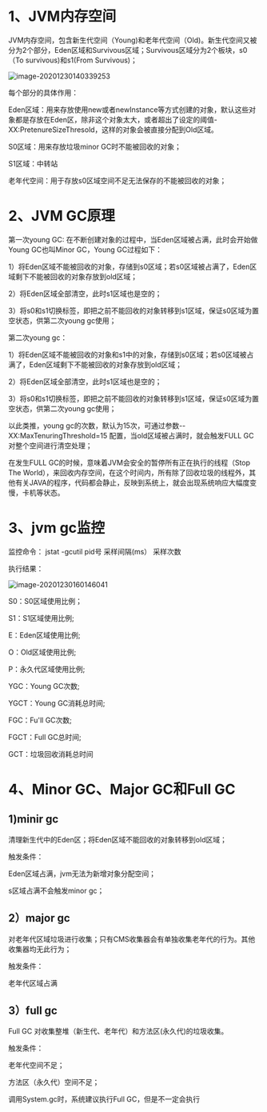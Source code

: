 # 1、JVM内存空间

JVM内存空间，包含新生代空间（Young)和老年代空间（Old)。新生代空间又被分为2个部分，Eden区域和Survivous区域；Survivous区域分为2个板块，s0（To survivous)和s1(From Survivous)；

![image-20201230140339253](https://wangzaolin.github.io/SoftwareTest/mybook/img/2.3.3.1.png)

每个部分的具体作用：

Eden区域：用来存放使用new或者newInstance等方式创建的对象，默认这些对象都是存放在Eden区，除非这个对象太大，或者超出了设定的阈值-XX:PretenureSizeThresold，这样的对象会被直接分配到Old区域。

S0区域：用来存放垃圾minor GC时不能被回收的对象；

S1区域：中转站

老年代空间：用于存放s0区域空间不足无法保存的不能被回收的对象；

# 2、JVM GC原理

第一次young GC:
在不断创建对象的过程中，当Eden区域被占满，此时会开始做Young GC也叫Minor GC，Young GC过程如下：

1）将Eden区域不能被回收的对象，存储到s0区域；若s0区域被占满了，Eden区域剩下不能被回收的对象存放到old区域；

2）将Eden区域全部清空，此时s1区域也是空的；

3）将s0和s1切换标签，即把之前不能回收的对象转移到s1区域，保证s0区域为置空状态，供第二次young gc使用；

第二次young gc：

1）将Eden区域不能被回收的对象和s1中的对象，存储到s0区域；若s0区域被占满了，Eden区域剩下不能被回收的对象存放到old区域；

2）将Eden区域全部清空，此时s1区域也是空的；

3）将s0和s1切换标签，即把之前不能回收的对象转移到s1区域，保证s0区域为置空状态，供第二次young gc使用；

以此类推，young gc的次数，默认为15次，可通过参数--XX:MaxTenuringThreshold=15 配置，当old区域被占满时，就会触发FULL GC 对整个空间进行清空处理；

在发生FULL GC的时候，意味着JVM会安全的暂停所有正在执行的线程（Stop The World），来回收内存空间，在这个时间内，所有除了回收垃圾的线程外，其他有关JAVA的程序，代码都会静止，反映到系统上，就会出现系统响应大幅度变慢，卡机等状态。

# 3、jvm gc监控

监控命令：
jstat -gcutil pid号 采样间隔(ms） 采样次数

执行结果：

![image-20201230160146041](https://wangzaolin.github.io/SoftwareTest/mybook/img/2.3.3.2.png)

S0：S0区域使用比例；

S1：S1区域使用比例;

E：Eden区域使用比例;

O：Old区域使用比例;

P：永久代区域使用比例;

YGC：Young GC次数;

YGCT：Young GC消耗总时间;

FGC：Fu'll GC次数;

FGCT：Full GC总时间;

GCT：垃圾回收消耗总时间

# 4、Minor GC、Major GC和Full GC

## 1)minir gc

清理新生代中的Eden区；将Eden区域不能回收的对象转移到old区域；

触发条件：

Eden区域占满，jvm无法为新增对象分配空间；

s区域占满不会触发minor gc；



## 2）major gc

对老年代区域垃圾进行收集；只有CMS收集器会有单独收集老年代的行为。其他收集器均无此行为；

触发条件：

老年代区域占满



## 3）full gc

Full GC 对收集整堆（新生代、老年代）和方法区(永久代)的垃圾收集。

触发条件：

老年代空间不足；

方法区（永久代）空间不足；

调用System.gc时，系统建议执行Full GC，但是不一定会执行 
